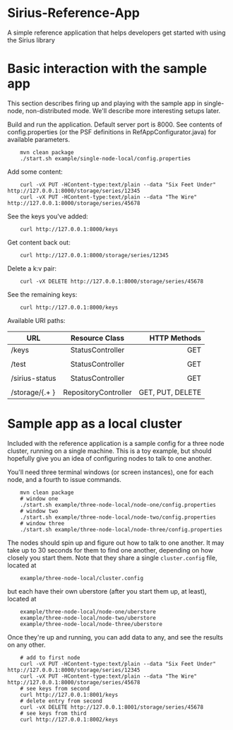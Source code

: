 Sirius-Reference-App
======

A simple reference application that helps developers get started with using the Sirius library


Basic interaction with the sample app
======

This section describes firing up and playing with the sample app in single-node, non-distributed
mode. We'll describe more interesting setups later.

Build and run the application. Default server port is 8000. See contents of config.properties (or the PSF
definitions in RefAppConfigurator.java) for available parameters.
```
    mvn clean package
    ./start.sh example/single-node-local/config.properties
```

Add some content:
```
    curl -vX PUT -HContent-type:text/plain --data "Six Feet Under"  http://127.0.0.1:8000/storage/series/12345
    curl -vX PUT -HContent-type:text/plain --data "The Wire"  http://127.0.0.1:8000/storage/series/45678
```

See the keys you've added:
```
    curl http://127.0.0.1:8000/keys
```

Get content back out:
```
    curl http://127.0.0.1:8000/storage/series/12345
```

Delete a k:v pair:
```
    curl -vX DELETE http://127.0.0.1:8000/storage/series/45678
```

See the remaining keys:
```
    curl http://127.0.0.1:8000/keys
```

Available URI paths:

| URL                           | Resource Class                        | HTTP Methods
|-------------------------------|:-------------------------------------:|-----------------:|
|/keys                          | StatusController                      | GET              |
|                               |                                       |                  |
|/test                          | StatusController                      | GET              |
|                               |                                       |                  |
|/sirius-status                 | StatusController                      | GET              |
|                               |                                       |                  |
|/storage/{.+ }                 | RepositoryController                  | GET, PUT, DELETE |

Sample app as a local cluster
======
Included with the reference application is a sample config for a three node cluster, running on a single machine.
This is a toy example, but should hopefully give you an idea of configuring nodes to talk to one another.

You'll need three terminal windows (or screen instances), one for each node, and a fourth to issue commands.
```
    mvn clean package
    # window one
    ./start.sh example/three-node-local/node-one/config.properties
    # window two
    ./start.sh example/three-node-local/node-two/config.properties
    # window three
    ./start.sh example/three-node-local/node-three/config.properties
```

The nodes should spin up and figure out how to talk to one another. It may take up to 30 seconds for them to find
one another, depending on how closely you start them. Note that they share a single `cluster.config` file, located at
```
    example/three-node-local/cluster.config
```
but each have their own uberstore (after you start them up, at least), located at
```
    example/three-node-local/node-one/uberstore
    example/three-node-local/node-two/uberstore
    example/three-node-local/node-three/uberstore
```
Once they're up and running, you can add data to any, and see the results on any other.
```
    # add to first node
    curl -vX PUT -HContent-type:text/plain --data "Six Feet Under"  http://127.0.0.1:8000/storage/series/12345
    curl -vX PUT -HContent-type:text/plain --data "The Wire"  http://127.0.0.1:8000/storage/series/45678
    # see keys from second
    curl http://127.0.0.1:8001/keys
    # delete entry from second
    curl -vX DELETE http://127.0.0.1:8001/storage/series/45678
    # see keys from third
    curl http://127.0.0.1:8002/keys
```
